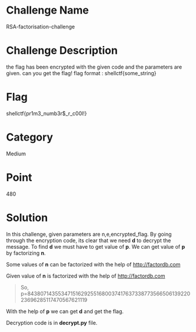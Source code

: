 # Challenge Name
RSA-factorisation-challenge

# Challenge Description
the flag has been encrypted with the given code and the parameters are given. can you get the flag! flag format : shellctf{some_string}

# Flag 
shellctf{pr1m3_numb3r$_r_c00l!}

# Category
Medium

# Point
480

# Solution
In this challenge, given parameters are n,e,encrypted_flag.
By going through the encryption code, its clear that we need **d** to decrypt the message.
To find **d** we must have to get value of **p**.
We can get value of **p** by factorizing **n**.

Some values of **n** can be factorized with the help of http://factordb.com

Given value of **n** is factorized with the help of http://factordb.com

> So, p=84380714355347151629255168003741763733877356650613922023696285117470567621119

With the help of **p** we can get **d** and get the flag.

Decryption code is in **decrypt.py** file.
